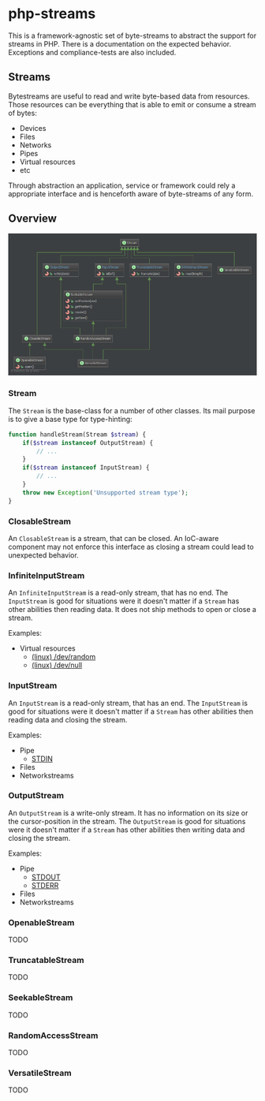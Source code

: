 php-streams
===========

This is a framework-agnostic set of byte-streams to abstract the support for streams in PHP. There is a documentation on the expected behavior. Exceptions and compliance-tests are also included.

Streams
-------

Bytestreams are useful to read and write byte-based data from resources. Those resources can be everything that is able to emit or consume a stream of bytes:

- Devices
- Files
- Networks
- Pipes
- Virtual resources
- etc

Through abstraction an application, service or framework could rely a appropriate interface and is henceforth aware of byte-streams of any form.


Overview
--------

![Inheritance](assets/diagram.png)

### Stream

The `Stream` is the base-class for a number of other classes. Its mail purpose is to give a base type for type-hinting:

```PHP
function handleStream(Stream $stream) {
	if($stream instanceof OutputStream) {
		// ...
	}
	if($stream instanceof InputStream) {
		// ...
	}
	throw new Exception('Unsupported stream type');
}
```

### ClosableStream

An `ClosableStream` is a stream, that can be closed. An IoC-aware component may not enforce this interface as closing a stream could lead to unexpected behavior.


### InfiniteInputStream

An `InfiniteInputStream` is a read-only stream, that has no end. The `InputStream` is good for situations were it doesn't matter if a `Stream` has other abilities then reading data. It does not ship methods to open or close a stream.

Examples:

* Virtual resources
  * [(linux) /dev/random](http://en.wikipedia.org/wiki//dev/random)
  * [(linux) /dev/null](http://en.wikipedia.org/wiki//dev/null)


### InputStream

An `InputStream` is a read-only stream, that has an end. The `InputStream` is good for situations were it doesn't matter if a `Stream` has other abilities then reading data and closing the stream.

Examples:

* Pipe
  * [STDIN](http://en.wikipedia.org/wiki/Standard_streams#Standard_input_.28stdin.29)
* Files
* Networkstreams


### OutputStream

An `OutputStream` is a write-only stream. It has no information on its size or the cursor-position in the stream. The `OutputStream` is good for situations were it doesn't matter if a `Stream` has other abilities then writing data and closing the stream.

Examples:

* Pipe
  * [STDOUT](http://en.wikipedia.org/wiki/Standard_streams#Standard_output_.28stdout.29)
  * [STDERR](http://en.wikipedia.org/wiki/Standard_streams#Standard_error_.28stderr.29)
* Files
* Networkstreams


### OpenableStream

TODO


### TruncatableStream

TODO


### SeekableStream

TODO


### RandomAccessStream

TODO


### VersatileStream

TODO
